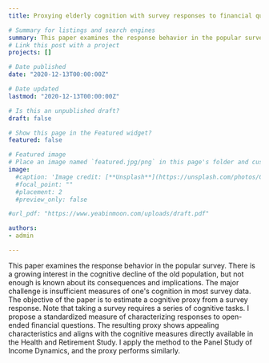 ```yaml
---
title: Proxying elderly cognition with survey responses to financial questions

# Summary for listings and search engines
summary: This paper examines the response behavior in the popular survey. There is a growing interest in the cognitive decline of the old population, but not enough is known about its consequences and implications. The major challenge is insufficient measures of one's cognition in most survey data. The objective of the paper is to estimate a cognitive proxy from a survey response. Note that taking a survey requires a series of cognitive tasks. I propose a standardized measure of characterizing responses to open-ended financial questions. The resulting proxy shows appealing characteristics and aligns with the cognitive measures directly available in the Health and Retirement Study. I apply the method to the Panel Study of Income Dynamics, and the proxy performs similarly.
# Link this post with a project
projects: []

# Date published
date: "2020-12-13T00:00:00Z"

# Date updated
lastmod: "2020-12-13T00:00:00Z"

# Is this an unpublished draft?
draft: false

# Show this page in the Featured widget?
featured: false

# Featured image
# Place an image named `featured.jpg/png` in this page's folder and customize its options here.
image:
  #caption: 'Image credit: [**Unsplash**](https://unsplash.com/photos/CpkOjOcXdUY)'
  #focal_point: ""
  #placement: 2
  #preview_only: false

#url_pdf: "https://www.yeabinmoon.com/uploads/draft.pdf"

authors:
- admin

---
```

This paper examines the response behavior in the popular survey. There is a growing interest in the cognitive decline of the old population, but not enough is known about its consequences and implications. The major challenge is insufficient measures of one's cognition in most survey data. The objective of the paper is to estimate a cognitive proxy from a survey response. Note that taking a survey requires a series of cognitive tasks. I propose a standardized measure of characterizing responses to open-ended financial questions. The resulting proxy shows appealing characteristics and aligns with the cognitive measures directly available in the Health and Retirement Study. I apply the method to the Panel Study of Income Dynamics, and the proxy performs similarly.
